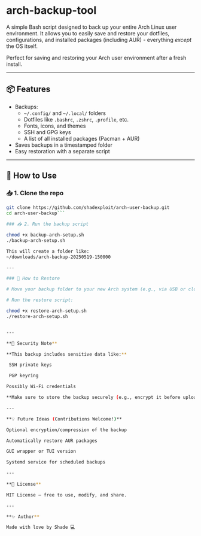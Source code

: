 # arch-backup-tool
A simple Bash script designed to back up your entire Arch Linux user environment. It allows you to easily save and restore your dotfiles, configurations, and installed packages (including AUR) - everything *except* the OS itself.

Perfect for saving and restoring your Arch user environment after a fresh install.

---

## 📦 Features

- Backups:
  - `~/.config/` and `~/.local/` folders
  - Dotfiles like `.bashrc`, `.zshrc`, `.profile`, etc.
  - Fonts, icons, and themes
  - SSH and GPG keys
  - A list of all installed packages (Pacman + AUR)
- Saves backups in a timestamped folder
- Easy restoration with a separate script

---

## 🔧 How to Use

### 📥 1. Clone the repo
  ```bash
  git clone https://github.com/shadexploit/arch-user-backup.git
  cd arch-user-backup```

### 📥 2. Run the backup script

  chmod +x backup-arch-setup.sh
  ./backup-arch-setup.sh

  This will create a folder like:
  ~/downloads/arch-backup-20250519-150000

---

### 🔁 How to Restore

# Move your backup folder to your new Arch system (e.g., via USB or cloud).

# Run the restore script:

  chmod +x restore-arch-setup.sh
  ./restore-arch-setup.sh


---

**🔐 Security Note**

**This backup includes sensitive data like:**

   SSH private keys

   PGP keyring

  Possibly Wi-Fi credentials

**Make sure to store the backup securely (e.g., encrypt it before uploading to the cloud).**

---

**💡 Future Ideas (Contributions Welcome!)**

  Optional encryption/compression of the backup

  Automatically restore AUR packages

  GUI wrapper or TUI version

  Systemd service for scheduled backups

---
    
**📜 License**

  MIT License — free to use, modify, and share.

---

**✨ Author**

  Made with love by Shade 💻


